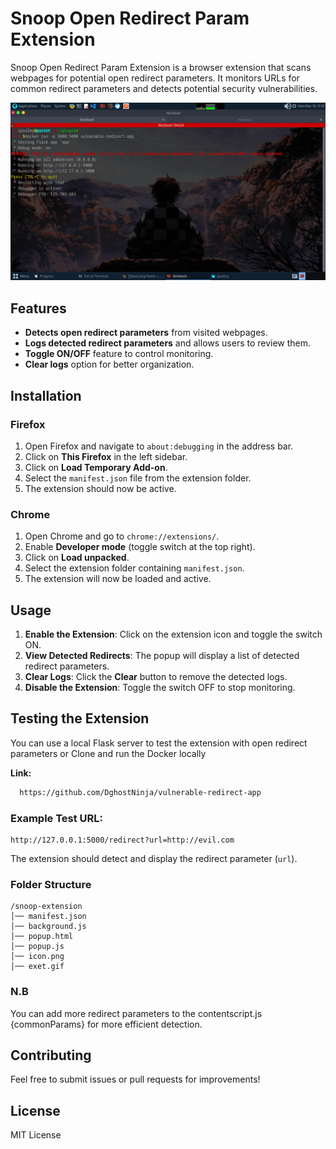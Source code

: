 # Snoop Open Redirect Param Extension

Snoop Open Redirect Param Extension is a browser extension that scans webpages for potential open redirect parameters. It monitors URLs for common redirect parameters and detects potential security vulnerabilities.

![Demo](exet.gif)

## Features
- **Detects open redirect parameters** from visited webpages.
- **Logs detected redirect parameters** and allows users to review them.
- **Toggle ON/OFF** feature to control monitoring.
- **Clear logs** option for better organization.

## Installation

### Firefox
1. Open Firefox and navigate to `about:debugging` in the address bar.
2. Click on **This Firefox** in the left sidebar.
3. Click on **Load Temporary Add-on**.
4. Select the `manifest.json` file from the extension folder.
5. The extension should now be active.

### Chrome
1. Open Chrome and go to `chrome://extensions/`.
2. Enable **Developer mode** (toggle switch at the top right).
3. Click on **Load unpacked**.
4. Select the extension folder containing `manifest.json`.
5. The extension will now be loaded and active.

## Usage
1. **Enable the Extension**: Click on the extension icon and toggle the switch ON.
2. **View Detected Redirects**: The popup will display a list of detected redirect parameters.
3. **Clear Logs**: Click the **Clear** button to remove the detected logs.
4. **Disable the Extension**: Toggle the switch OFF to stop monitoring.

## Testing the Extension
You can use a local Flask server to test the extension with open redirect parameters or Clone and run the Docker locally

**Link:** 
```bash
  https://github.com/DghostNinja/vulnerable-redirect-app
```

### Example Test URL:
```
http://127.0.0.1:5000/redirect?url=http://evil.com
```
The extension should detect and display the redirect parameter (`url`).

### Folder Structure

```
/snoop-extension
│── manifest.json
│── background.js
│── popup.html
│── popup.js
│── icon.png
│── exet.gif
```
### N.B
You can add more redirect parameters to the contentscript.js {commonParams} for more efficient detection.

## Contributing
Feel free to submit issues or pull requests for improvements!

## License
MIT License
